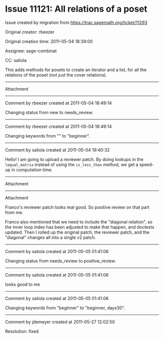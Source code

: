 # Issue 11121: All relations of a poset

Issue created by migration from https://trac.sagemath.org/ticket/11293

Original creator: rbeezer

Original creation time: 2011-05-04 18:39:00

Assignee: sage-combinat

CC:  saliola

This adds methods for posets to create an iterator and a list, for all the relations of the poset (not just the cover relations).


---

Attachment


---

Comment by rbeezer created at 2011-05-04 18:49:14

Changing status from new to needs_review.


---

Comment by rbeezer created at 2011-05-04 18:49:14

Changing keywords from "" to "beginner".


---

Comment by saliola created at 2011-05-04 19:40:32

Hello! I am going to upload a reviewer patch. By doing lookups in the `lequal_matrix` instead of using the `is_less_than` method, we get a speed-up in computation time.


---

Attachment


---

Attachment

Franco's reviewer patch looks real good.  So positive review on that part from me.

Franco also mentioned that we need to include the "diagonal relation", so the inner loop index has been adjusted to make that happen, and doctests updated.  Then I rolled up the original patch, the reviewer patch, and the "diagonal" changes all into a single v2 patch.


---

Comment by saliola created at 2011-05-05 01:41:06

Changing status from needs_review to positive_review.


---

Comment by saliola created at 2011-05-05 01:41:06

looks good to me


---

Comment by saliola created at 2011-05-05 01:41:06

Changing keywords from "beginner" to "beginner, days30".


---

Comment by jdemeyer created at 2011-05-27 12:02:50

Resolution: fixed
